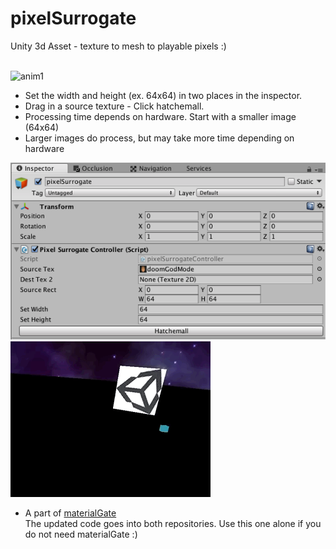 # pixelSurrogate
Unity 3d Asset - texture to mesh to playable pixels :)
<br><br>

![anim1](https://github.com/eagleEggs/pixelSurrogate/blob/master/screenShots/pixelSurrogate_gif2.gif?raw=true)<br>

 - Set the width and height (ex. 64x64) in two places in the inspector.
 - Drag in a source texture - Click hatchemall.
 - Processing time depends on hardware. Start with a smaller image (64x64)
 - Larger images do process, but may take more time depending on hardware
 
 ![anim1](https://github.com/eagleEggs/pixelSurrogate/blob/master/screenShots/pixelSurrogate_editor_1.png?raw=true)<br>
 ![anim1](https://github.com/eagleEggs/pixelSurrogate/blob/master/screenShots/pixelSurrogate_gif5.gif?raw=true)<br>
 


- A part of [materialGate](https://www.github.com/eagleEggs/materialGate)<br>
The updated code goes into both repositories. Use this one alone if you do not need materialGate :)

